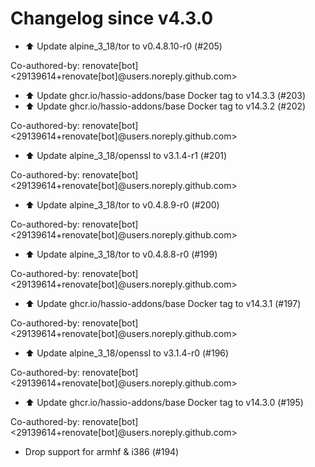 # Changelog since v4.3.0
- ⬆️ Update alpine_3_18/tor to v0.4.8.10-r0 (#205)

Co-authored-by: renovate[bot] <29139614+renovate[bot]@users.noreply.github.com> 
- ⬆️ Update ghcr.io/hassio-addons/base Docker tag to v14.3.3 (#203) 
- ⬆️ Update ghcr.io/hassio-addons/base Docker tag to v14.3.2 (#202)

Co-authored-by: renovate[bot] <29139614+renovate[bot]@users.noreply.github.com> 
- ⬆️ Update alpine_3_18/openssl to v3.1.4-r1 (#201)

Co-authored-by: renovate[bot] <29139614+renovate[bot]@users.noreply.github.com> 
- ⬆️ Update alpine_3_18/tor to v0.4.8.9-r0 (#200)

Co-authored-by: renovate[bot] <29139614+renovate[bot]@users.noreply.github.com> 
- ⬆️ Update alpine_3_18/tor to v0.4.8.8-r0 (#199)

Co-authored-by: renovate[bot] <29139614+renovate[bot]@users.noreply.github.com> 
- ⬆️ Update ghcr.io/hassio-addons/base Docker tag to v14.3.1 (#197)

Co-authored-by: renovate[bot] <29139614+renovate[bot]@users.noreply.github.com> 
- ⬆️ Update alpine_3_18/openssl to v3.1.4-r0 (#196)

Co-authored-by: renovate[bot] <29139614+renovate[bot]@users.noreply.github.com> 
- ⬆️ Update ghcr.io/hassio-addons/base Docker tag to v14.3.0 (#195)

Co-authored-by: renovate[bot] <29139614+renovate[bot]@users.noreply.github.com> 
- Drop support for armhf & i386 (#194) 
